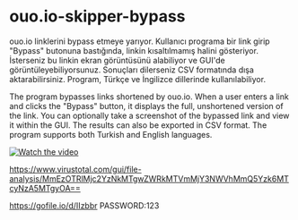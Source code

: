 # ouo.io-skipper-bypass
ouo.io linklerini bypass etmeye yarıyor. Kullanıcı programa bir link girip "Bypass" butonuna bastığında, linkin kısaltılmamış halini gösteriyor. İsterseniz bu linkin ekran görüntüsünü alabiliyor ve GUI'de görüntüleyebiliyorsunuz. Sonuçları dilerseniz CSV formatında dışa aktarabilirsiniz. Program, Türkçe ve İngilizce dillerinde kullanılabiliyor.


The program bypasses links shortened by ouo.io. When a user enters a link and clicks the "Bypass" button, it displays the full, unshortened version of the link. You can optionally take a screenshot of the bypassed link and view it within the GUI. The results can also be exported in CSV format. The program supports both Turkish and English languages.

[![Watch the video](https://img.youtube.com/vi/tQcAAI3NqgU/maxresdefault.jpg)](https://www.youtube.com/watch?v=tQcAAI3NqgU)


https://www.virustotal.com/gui/file-analysis/MmEzOTRlMjc2YzNkMTgwZWRkMTVmMjY3NWVhMmQ5Yzk6MTcyNzA5MTgyOA==

https://gofile.io/d/IIzbbr
PASSWORD:123
